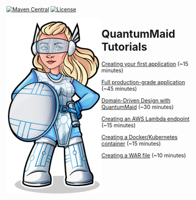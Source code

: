 [![Maven Central](https://maven-badges.herokuapp.com/maven-central/de.quantummaid.tutorials/parent/badge.svg)](https://maven-badges.herokuapp.com/maven-central/de.quantummaid.tutorials/parent)
[![License](https://img.shields.io/badge/License-Apache%202.0-blue.svg)](https://opensource.org/licenses/Apache-2.0)

<img src="quantummaid_logo.png" align="left"/>

# QuantumMaid Tutorials

[Creating your first application](basic-tutorial/README.md) (~15 minutes)

[Full production-grade application](complete-tutorial/README.md) (~45 minutes)

[Domain-Driven Design with QuantumMaid](domain-driven-design/README.md) (~30 minutes)

[Creating an AWS Lambda endpoint](aws-lambda/README.md) (~15 minutes)

[Creating a Docker/Kubernetes container](docker/README.md) (~15 minutes)

[Creating a WAR file](war/README.md) (~10 minutes)